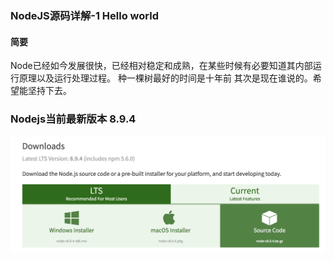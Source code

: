 ### NodeJS源码详解-1 Hello world
#### 简要
Node已经如今发展很快，已经相对稳定和成熟，在某些时候有必要知道其内部运行原理以及运行处理过程。
种一棵树最好的时间是十年前 其次是现在谁说的。希望能坚持下去。

### Nodejs当前最新版本 8.9.4
![image](images/chapter1-0.png)
